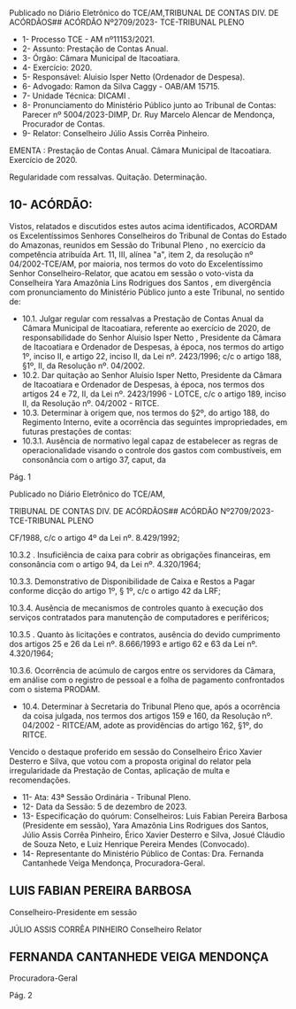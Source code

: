 Publicado  no  Diário  Eletrônico do TCE/AM,TRIBUNAL DE CONTAS DIV. DE ACÓRDÃOS## ACÓRDÃO Nº2709/2023- TCE-TRIBUNAL PLENO

- 1- Processo TCE - AM nº11153/2021.
- 2- Assunto: Prestação de Contas Anual.
- 3- Órgão: Câmara Municipal de Itacoatiara.
- 4- Exercício: 2020.
- 5- Responsável: Aluisio Isper Netto (Ordenador de Despesa).
- 6- Advogado: Ramon da Silva Caggy - OAB/AM 15715.
- 7- Unidade Técnica: DICAMI .
- 8- Pronunciamento  do  Ministério  Público  junto  ao  Tribunal  de  Contas: Parecer  nº 5004/2023-DIMP, Dr. Ruy Marcelo Alencar de Mendonça, Procurador de Contas.
- 9- Relator: Conselheiro Júlio Assis Corrêa Pinheiro.

EMENTA : Prestação  de  Contas  Anual. Câmara Municipal de Itacoatiara. Exercício de 2020.

Regularidade com ressalvas. Quitação. Determinação.

## 10-  ACÓRDÃO:

Vistos, relatados e discutidos estes autos acima identificados, ACORDAM os Excelentíssimos Senhores Conselheiros do Tribunal de Contas do Estado do Amazonas, reunidos em Sessão do Tribunal Pleno , no exercício da competência atribuída Art. 11, III, alínea "a", item 2, da resolução nº 04/2002-TCE/AM, por maioria, nos termos do voto do Excelentíssimo  Senhor  Conselheiro-Relator,  que  acatou  em  sessão  o  voto-vista  da Conselheira Yara Amazônia Lins Rodrigues dos Santos , em divergência com pronunciamento do Ministério Público junto a este Tribunal, no sentido de:

- 10.1. Julgar  regular  com  ressalvas a  Prestação  de  Contas  Anual  da Câmara Municipal  de  Itacoatiara,  referente  ao  exercício  de  2020,  de responsabilidade  do  Senhor Aluisio  Isper  Netto , Presidente  da Câmara de Itacoatiara e Ordenador de Despesas, à época, nos termos do artigo 1º, inciso II, e artigo 22, inciso II, da Lei nº. 2423/1996; c/c o artigo 188, §1º, II, da Resolução nº. 04/2002.
- 10.2. Dar quitação ao  Senhor Aluisio  Isper  Netto, Presidente  da  Câmara de  Itacoatiara  e  Ordenador  de  Despesas,  à  época,  nos  termos  dos artigos  24  e  72,  II,  da  Lei  nº.  2423/1996  -  LOTCE,  c/c  o  artigo  189, inciso II, da Resolução nº. 04/2002 - RITCE.
- 10.3. Determinar à  origem  que,  nos  termos  do  §2º,  do  artigo  188,  do Regimento Interno,  evite  a  ocorrência  das  seguintes  impropriedades, em futuras prestações de contas:
- 10.3.1. Ausência  de  normativo  legal  capaz  de  estabelecer  as regras  de  operacionalidade  visando  o  controle  dos  gastos  com combustíveis, em  consonância com  o artigo 37, caput, da

Pág. 1

Publicado  no  Diário  Eletrônico do TCE/AM,

TRIBUNAL DE CONTAS DIV. DE ACÓRDÃOS## ACÓRDÃO Nº2709/2023- TCE-TRIBUNAL PLENO

CF/1988, c/c o artigo 4º da Lei nº. 8.429/1992;

10.3.2 . Insuficiência de caixa para cobrir as obrigações financeiras, em consonância com o artigo 94, da Lei nº. 4.320/1964;

10.3.3. Demonstrativo  de  Disponibilidade  de  Caixa  e  Restos  a Pagar conforme dicção do artigo 1º, § 1º, c/c o artigo 42 da LRF;

10.3.4. Ausência de mecanismos de controles quanto à execução dos  serviços  contratados  para  manutenção  de  computadores  e periféricos;

10.3.5 . Quanto  às  licitações  e  contratos,  ausência  do  devido cumprimento dos artigos 25 e 26 da Lei nº. 8.666/1993 e artigo 62 e 63 da Lei nº. 4.320/1964;

10.3.6. Ocorrência  de  acúmulo de cargos entre os servidores da Câmara,  em  análise  com  o  registro  de  pessoal  e  a  folha  de pagamento confrontados com o sistema PRODAM.

- 10.4. Determinar à Secretaria do Tribunal Pleno que, após a ocorrência da coisa  julgada,  nos  termos  dos  artigos  159  e  160,  da  Resolução  nº. 04/2002  -  RITCE/AM,  adote  as  providências  do  artigo  162, §1º, do RITCE.

Vencido o destaque proferido em sessão do Conselheiro Érico Xavier Desterro e Silva, que votou com a proposta original do relator pela irregularidade da Prestação de Contas, aplicação de multa e recomendações.

- 11-  Ata: 43ª Sessão Ordinária - Tribunal Pleno.
- 12-  Data da Sessão: 5 de dezembro de 2023.
- 13-  Especificação do quórum: Conselheiros: Luis Fabian Pereira Barbosa (Presidente em sessão), Yara Amazônia Lins Rodrigues dos Santos, Júlio Assis Corrêa Pinheiro, Érico Xavier Desterro e Silva, Josué Cláudio de Souza Neto, e Luiz Henrique Pereira Mendes (Convocado).
- 14-  Representante do Ministério Público de Contas: Dra. Fernanda Cantanhede Veiga Mendonça, Procuradora-Geral.

## LUIS FABIAN PEREIRA BARBOSA

Conselheiro-Presidente em sessão

JÚLIO ASSIS CORRÊA PINHEIRO Conselheiro Relator

## FERNANDA CANTANHEDE VEIGA MENDONÇA

Procuradora-Geral

Pág. 2